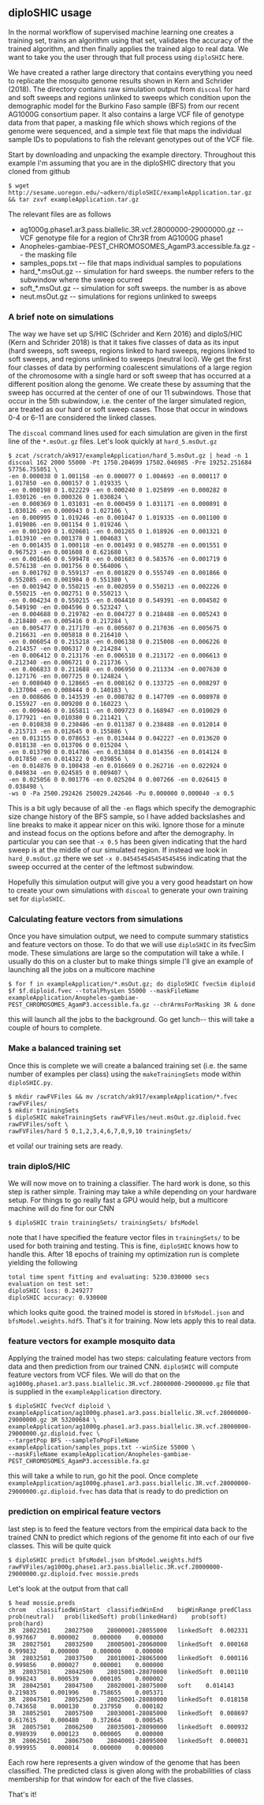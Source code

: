 ## diploSHIC usage
In the normal workflow of supervised machine learning one creates a training set, trains an algorithm using that set, validates the accuracy of the trained algorithm, and then finally applies the trained algo to real data. We want to take you the user through that full process using `diploSHIC` here. 

We have created a rather large directory that contains everything you need to replicate the mosquito genome results shown in Kern and Schrider (2018). The directory contains raw simulation output from `discoal` for hard and soft sweeps and regions unlinked to sweeps which condition upon the demographic model for the Burkino Faso sample (BFS) from our recent AG1000G consortium paper. It also contains a large VCF file of genotype data from that paper, a masking file which shows which regions of the genome were sequenced, and a simple text file that maps the individual sample IDs to populations to fish the relevant genotypes out of the VCF file. 

Start by downloading and unpacking the example directory. Throughout this example I'm assuming that you are in the diploSHIC directory that you cloned from github
```
$ wget http://sesame.uoregon.edu/~adkern/diploSHIC/exampleApplication.tar.gz && tar zxvf exampleApplication.tar.gz
```
The relevant files are as follows
* ag1000g.phase1.ar3.pass.biallelic.3R.vcf.28000000-29000000.gz -- VCF genotype file for a region of Chr3R from AG1000G phase1
* Anopheles-gambiae-PEST_CHROMOSOMES_AgamP3.accessible.fa.gz -- the masking file
* samples_pops.txt -- file that maps individual samples to populations
* hard_*.msOut.gz -- simulation for hard sweeps. the number refers to the subwindow where the sweep ocurred
* soft_*.msOut.gz -- simulation for soft sweeps. the number is as above
* neut.msOut.gz -- simulations for regions unlinked to sweeps

### A brief note on simulations
The way we have set up S/HIC (Schrider and Kern 2016) and diploS/HIC (Kern and Schrider 2018) is that it takes five classes of data as its input (hard sweeps, soft sweeps, regions linked to hard sweeps, regions linked to soft sweeps, and regions unlinked to sweeps (neutral loci). We get the first four classes of data by performing coalescent simulations of a large region of the chromosome with a single hard or soft sweep that has occurred at a different position along the genome. We create these by assuming that the sweep has occurred at the center of one of our 11 subwindows. Those that occur in the 5th subwindow, i.e. the center of the larger simulated region, are treated as our hard or soft sweep cases. Those that occur in windows 0-4 or 6-11 are considered the linked classes. 

The `discoal` command lines used for each simulation are given in the first line of the `*.msOut.gz` files. Let's look quickly at `hard_5.msOut.gz`
```
$ zcat /scratch/ak917/exampleApplication/hard_5.msOut.gz | head -n 1
discoal 162 2000 55000 -Pt 1750.204699 17502.046985 -Pre 19252.251684 57756.755051 \
-en 0.000038 0 1.001158 -en 0.000077 0 1.004693 -en 0.000117 0 1.017850 -en 0.000157 0 1.019335 \ 
-en 0.000198 0 1.022229 -en 0.000240 0 1.025899 -en 0.000282 0 1.030126 -en 0.000326 0 1.030824 \ 
-en 0.000369 0 1.031031 -en 0.000459 0 1.031171 -en 0.000891 0 1.030126 -en 0.000943 0 1.027106 \ 
-en 0.000995 0 1.019246 -en 0.001047 0 1.019335 -en 0.001100 0 1.019086 -en 0.001154 0 1.019246 \ 
-en 0.001209 0 1.020601 -en 0.001265 0 1.018926 -en 0.001321 0 1.013910 -en 0.001378 0 1.004683 \ 
-en 0.001435 0 1.000118 -en 0.001493 0 0.985278 -en 0.001551 0 0.967523 -en 0.001608 0 0.621680 \ 
-en 0.001646 0 0.599478 -en 0.001683 0 0.583576 -en 0.001719 0 0.576138 -en 0.001756 0 0.564006 \ 
-en 0.001792 0 0.559137 -en 0.001829 0 0.555749 -en 0.001866 0 0.552085 -en 0.001904 0 0.551380 \ 
-en 0.001942 0 0.550215 -en 0.002059 0 0.550213 -en 0.002226 0 0.550215 -en 0.002751 0 0.550213 \ 
-en 0.004234 0 0.550215 -en 0.004410 0 0.549391 -en 0.004502 0 0.549190 -en 0.004596 0 0.523247 \ 
-en 0.004688 0 0.219782 -en 0.004727 0 0.218488 -en 0.005243 0 0.218480 -en 0.005416 0 0.217284 \
-en 0.005477 0 0.217170 -en 0.005607 0 0.217036 -en 0.005675 0 0.216631 -en 0.005818 0 0.216410 \ 
-en 0.006054 0 0.215218 -en 0.006138 0 0.215008 -en 0.006226 0 0.214357 -en 0.006317 0 0.214284 \ 
-en 0.006412 0 0.213176 -en 0.006510 0 0.213172 -en 0.006613 0 0.212340 -en 0.006721 0 0.211736 \ 
-en 0.006833 0 0.211688 -en 0.006950 0 0.211334 -en 0.007630 0 0.127176 -en 0.007725 0 0.124824 \ 
-en 0.008040 0 0.128665 -en 0.008162 0 0.133725 -en 0.008297 0 0.137004 -en 0.008444 0 0.140183 \ 
-en 0.008606 0 0.143539 -en 0.008782 0 0.147709 -en 0.008978 0 0.155927 -en 0.009200 0 0.160223 \ 
-en 0.009446 0 0.165811 -en 0.009723 0 0.168947 -en 0.010029 0 0.177921 -en 0.010380 0 0.211421 \ 
-en 0.010838 0 0.230486 -en 0.011387 0 0.238488 -en 0.012014 0 0.215713 -en 0.012645 0 0.155886 \
-en 0.013155 0 0.078653 -en 0.013444 0 0.042227 -en 0.013620 0 0.018138 -en 0.013706 0 0.015204 \
-en 0.013790 0 0.014786 -en 0.013884 0 0.014356 -en 0.014124 0 0.017850 -en 0.014322 0 0.039856 \
-en 0.014876 0 0.100438 -en 0.016669 0 0.262716 -en 0.022924 0 0.049834 -en 0.024585 0 0.009407 \
-en 0.025056 0 0.001776 -en 0.025204 0 0.007266 -en 0.026415 0 0.038498 \
-ws 0 -Pa 2500.292426 250029.242646 -Pu 0.000000 0.000040 -x 0.5
```
This is a bit ugly because of all the `-en` flags which specify the demographic size change history of the BFS sample, so I have added backslashes and line breaks to make it appear nicer on this wiki. Ignore those for a minute and instead focus on the options before and after the demography. In particular you can see that `-x 0.5` has been given indicating that the hard sweep is at the middle of our simulated region. If instead we look in `hard_0.msOut.gz` there we set `-x 0.045454545454545456` indicating that the sweep occurred at the center of the leftmost subwindow.

Hopefully this simulation output will give you a very good headstart on how to create your own simulations with `discoal` to generate your own training set for `diploSHIC`. 

### Calculating feature vectors from simulations
Once you have simulation output, we need to compute summary statistics and feature vectors on those. To do that we will use `diploSHIC` in its fvecSim mode. These simulations are large so the computation will take a while. I usually do this on a cluster but to make things simple I'll give an example of launching all the jobs on a multicore machine
```
$ for f in exampleApplication/*.msOut.gz; do diploSHIC fvecSim diploid $f $f.diploid.fvec --totalPhysLen 55000 --maskFileName exampleApplication/Anopheles-gambiae-PEST_CHROMOSOMES_AgamP3.accessible.fa.gz --chrArmsForMasking 3R & done
```
this will launch all the jobs to the background. Go get lunch-- this will take a couple of hours to complete. 

### Make a balanced training set 
Once this is complete we will create a balanced training set (i.e. the same number of examples per class) using the `makeTrainingSets` mode within `diploSHIC.py`.
```
$ mkdir rawFVFiles && mv /scratch/ak917/exampleApplication/*.fvec rawFVFiles/
$ mkdir trainingSets
$ diploSHIC makeTrainingSets rawFVFiles/neut.msOut.gz.diploid.fvec rawFVFiles/soft \
rawFVFiles/hard 5 0,1,2,3,4,6,7,8,9,10 trainingSets/
```
et voila! our training sets are ready.

### train diploS/HIC
We will now move on to training a classifier. The hard work is done, so this step is rather simple. Training
may take a while depending on your hardware setup. For things to go really fast a GPU would help, but a multicore 
machine will do fine for our CNN
```
$ diploSHIC train trainingSets/ trainingSets/ bfsModel
```
note that I have specified the feature vector files in `trainingSets/` to be used for
both training and testing. This is fine, `diploSHIC` knows how to handle this. After
18 epochs of training my optimization run is complete yielding the following
```
total time spent fitting and evaluating: 5230.030000 secs
evaluation on test set:
diploSHIC loss: 0.249277
diploSHIC accuracy: 0.930000
```
which looks quite good. the trained model is stored in `bfsModel.json` and `bfsModel.weights.hdf5`. 
That's it for training. Now lets apply this to real data.

### feature vectors for example mosquito data
Applying the trained model has two steps: calculating feature vectors from data and then prediction from
our trained CNN. `diploSHIC` will compute feature vectors from VCF files. We will do that on the 
`ag1000g.phase1.ar3.pass.biallelic.3R.vcf.28000000-29000000.gz` file that is supplied in the `exampleApplication`
directory.
```
$ diploSHIC fvecVcf diploid \
exampleApplication/ag1000g.phase1.ar3.pass.biallelic.3R.vcf.28000000-29000000.gz 3R 53200684 \ exampleApplication/ag1000g.phase1.ar3.pass.biallelic.3R.vcf.28000000-29000000.gz.diploid.fvec \
--targetPop BFS --sampleToPopFileName exampleApplication/samples_pops.txt --winSize 55000 \ 
--maskFileName exampleApplication/Anopheles-gambiae-PEST_CHROMOSOMES_AgamP3.accessible.fa.gz
```
this will take a while to run, go hit the pool. Once complete `exampleApplication/ag1000g.phase1.ar3.pass.biallelic.3R.vcf.28000000-29000000.gz.diploid.fvec`
has data that is ready to do prediction on

### prediction on empirical feature vectors
last step is to feed the feature vectors from the empirical data back to the trained CNN to 
predict which regions of the genome fit into each of our five classes. This will be quite quick
```
$ diploSHIC predict bfsModel.json bfsModel.weights.hdf5 rawFVFiles/ag1000g.phase1.ar3.pass.biallelic.3R.vcf.28000000-29000000.gz.diploid.fvec mossie.preds
```
Let's look at the output from that call
```
$ head mossie.preds
chrom	classifiedWinStart	classifiedWinEnd	bigWinRange	predClass	prob(neutral)	prob(likedSoft)	prob(linkedHard)	prob(soft)	prob(hard)
3R	28022501	28027500	28000001-28055000	linkedSoft	0.002331	0.997667	0.000002	0.000000	0.000000
3R	28027501	28032500	28005001-28060000	linkedSoft	0.000168	0.999832	0.000000	0.000000	0.000000
3R	28032501	28037500	28010001-28065000	linkedSoft	0.000116	0.999856	0.000027	0.000001	0.000000
3R	28037501	28042500	28015001-28070000	linkedSoft	0.001110	0.998243	0.000539	0.000105	0.000002
3R	28042501	28047500	28020001-28075000	soft	0.014143	0.219835	0.001996	0.758655	0.005371
3R	28047501	28052500	28025001-28080000	linkedSoft	0.018158	0.743658	0.000130	0.237950	0.000102
3R	28052501	28057500	28030001-28085000	linkedSoft	0.008697	0.617615	0.000480	0.372664	0.000545
3R	28057501	28062500	28035001-28090000	linkedSoft	0.000932	0.998939	0.000123	0.000005	0.000000
3R	28062501	28067500	28040001-28095000	linkedSoft	0.000031	0.999955	0.000014	0.000000	0.000000
```
Each row here represents a given window of the genome that has been classified. The predicted class is given
along with the probabilities of class membership for that window for each of the five classes. 

That's it! 
